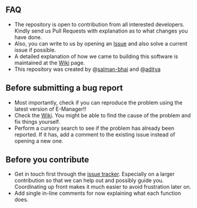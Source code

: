 ## FAQ
- The repository is open to contribution from all interested developers. Kindly send us Pull Requests with explanation as to what changes you have done.
- Also, you can write to us by opening an [Issue](https://github.com/salman-bhai/E-Manager/issues) and also solve a current issue if possible.
- A detailed explanation of how we came to building this software is maintained at the [Wiki](https://github.com/salman-bhai/E-Manager/wiki) page.
- This repository was created by @[salman-bhai](https://github.com/salman-bhai) and @[aditya](https://github.com/aditya5558)

## Before submitting a bug report
- Most importantly, check if you can reproduce the problem using the latest version of E-Manager!!
- Check the [Wiki](https://github.com/salman-bhai/E-Manager/wiki). You might be able to find the cause of the problem and fix things yourself.
- Perform a cursory search to see if the problem has already been reported. If it has, add a comment to the existing issue instead of opening a new one.

## Before you contribute
- Get in touch first through the [issue tracker](https://github.com/salman-bhai/E-Manager/issues). Especially on a larger contribution so that we can help out and possibly guide you. Coordinating up front makes it much easier to avoid frustration later on.
- Add single in-line comments for now explaining what each function does.
